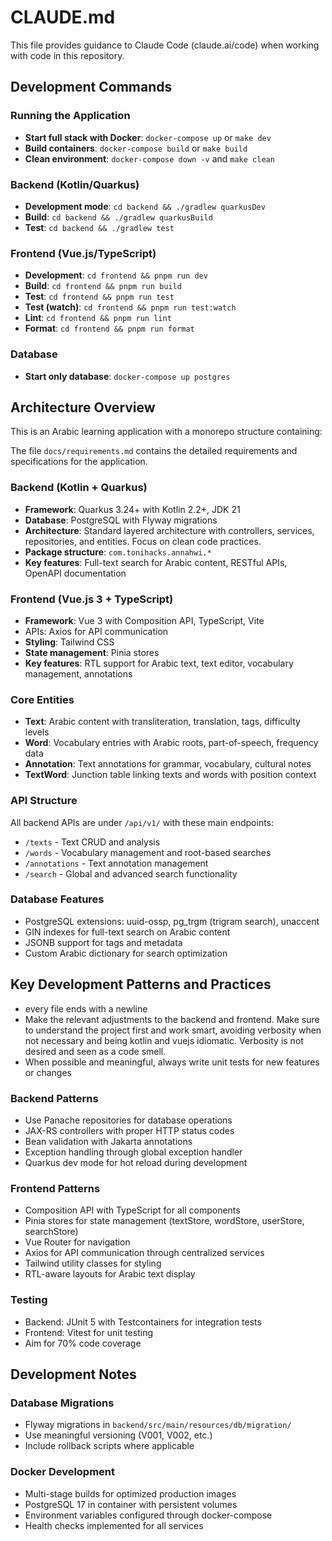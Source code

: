 # CLAUDE.md

This file provides guidance to Claude Code (claude.ai/code) when working with code in this repository.

## Development Commands

### Running the Application
- **Start full stack with Docker**: `docker-compose up` or `make dev`
- **Build containers**: `docker-compose build` or `make build`
- **Clean environment**: `docker-compose down -v` and `make clean`

### Backend (Kotlin/Quarkus)
- **Development mode**: `cd backend && ./gradlew quarkusDev`
- **Build**: `cd backend && ./gradlew quarkusBuild`
- **Test**: `cd backend && ./gradlew test`

### Frontend (Vue.js/TypeScript)
- **Development**: `cd frontend && pnpm run dev`
- **Build**: `cd frontend && pnpm run build`
- **Test**: `cd frontend && pnpm run test`
- **Test (watch)**: `cd frontend && pnpm run test:watch`
- **Lint**: `cd frontend && pnpm run lint`
- **Format**: `cd frontend && pnpm run format`

### Database
- **Start only database**: `docker-compose up postgres`

## Architecture Overview

This is an Arabic learning application with a monorepo structure containing:

The file `docs/requirements.md` contains the detailed requirements and specifications for the application.

### Backend (Kotlin + Quarkus)
- **Framework**: Quarkus 3.24+ with Kotlin 2.2+, JDK 21
- **Database**: PostgreSQL with Flyway migrations
- **Architecture**: Standard layered architecture with controllers, services, repositories, and entities. Focus on clean code practices.
- **Package structure**: `com.tonihacks.annahwi.*`
- **Key features**: Full-text search for Arabic content, RESTful APIs, OpenAPI documentation

### Frontend (Vue.js 3 + TypeScript)
- **Framework**: Vue 3 with Composition API, TypeScript, Vite
- APIs: Axios for API communication
- **Styling**: Tailwind CSS
- **State management**: Pinia stores
- **Key features**: RTL support for Arabic text, text editor, vocabulary management, annotations

### Core Entities
- **Text**: Arabic content with transliteration, translation, tags, difficulty levels
- **Word**: Vocabulary entries with Arabic roots, part-of-speech, frequency data
- **Annotation**: Text annotations for grammar, vocabulary, cultural notes
- **TextWord**: Junction table linking texts and words with position context

### API Structure
All backend APIs are under `/api/v1/` with these main endpoints:
- `/texts` - Text CRUD and analysis
- `/words` - Vocabulary management and root-based searches
- `/annotations` - Text annotation management  
- `/search` - Global and advanced search functionality

### Database Features
- PostgreSQL extensions: uuid-ossp, pg_trgm (trigram search), unaccent
- GIN indexes for full-text search on Arabic content
- JSONB support for tags and metadata
- Custom Arabic dictionary for search optimization

## Key Development Patterns and Practices

- every file ends with a newline
- Make the relevant adjustments to the backend and frontend. Make sure to understand the project first and work smart, 
avoiding verbosity when not necessary and being kotlin and vuejs idiomatic. Verbosity is not desired and seen as a code smell.
- When possible and meaningful, always write unit tests for new features or changes

### Backend Patterns
- Use Panache repositories for database operations
- JAX-RS controllers with proper HTTP status codes
- Bean validation with Jakarta annotations
- Exception handling through global exception handler
- Quarkus dev mode for hot reload during development

### Frontend Patterns
- Composition API with TypeScript for all components
- Pinia stores for state management (textStore, wordStore, userStore, searchStore)
- Vue Router for navigation
- Axios for API communication through centralized services
- Tailwind utility classes for styling
- RTL-aware layouts for Arabic text display

### Testing
- Backend: JUnit 5 with Testcontainers for integration tests
- Frontend: Vitest for unit testing
- Aim for 70% code coverage

## Development Notes

### Database Migrations
- Flyway migrations in `backend/src/main/resources/db/migration/`
- Use meaningful versioning (V001, V002, etc.)
- Include rollback scripts where applicable

### Docker Development
- Multi-stage builds for optimized production images
- PostgreSQL 17 in container with persistent volumes
- Environment variables configured through docker-compose
- Health checks implemented for all services
